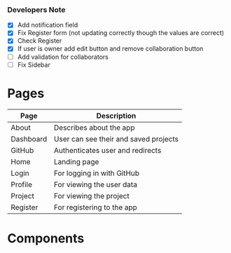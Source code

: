 ### Developers Note

- [x] Add notification field
- [x] Fix Register form (not updating correctly though the values are correct)
- [x] Check Register
- [x] If user is owner add edit button and remove collaboration button
- [ ] Add validation for collaborators
- [ ] Fix Sidebar

# Pages

| Page      | Description                           |
| --------- | ------------------------------------- |
| About     | Describes about the app               |
| Dashboard | User can see their and saved projects |
| GitHub    | Authenticates user and redirects      |
| Home      | Landing page                          |
| Login     | For logging in with GitHub            |
| Profile   | For viewing the user data             |
| Project   | For viewing the project               |
| Register  | For registering to the app            |

# Components
